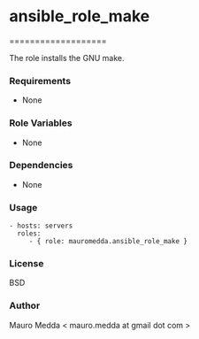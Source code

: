 # ansible_role_make
===================

The role installs the GNU make.

### Requirements

  - None

### Role Variables

  - None

### Dependencies

  - None

### Usage


    - hosts: servers
      roles:
         - { role: mauromedda.ansible_role_make }

### License

BSD

### Author

Mauro Medda < mauro.medda at gmail dot com >
